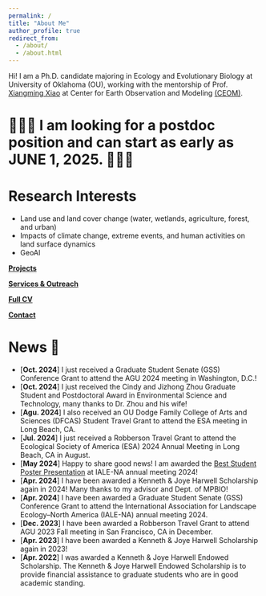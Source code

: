 ```yaml
---
permalink: /
title: "About Me"
author_profile: true
redirect_from: 
  - /about/
  - /about.html
---
```


Hi! I am a Ph.D. candidate majoring in Ecology and Evolutionary Biology at University of Oklahoma (OU), working with the mentorship of Prof. [Xiangming Xiao](https://scholar.google.com/citations?user=71350TcAAAAJ&hl=en) at Center for Earth Observation and Modeling [(CEOM)](https://www.ceom.ou.edu/).

🌟🌟🌟 I am looking for a postdoc position and can start as early as JUNE 1, 2025. 🌟🌟🌟
=====

Research Interests
======
 - Land use and land cover change (water, wetlands, agriculture, forest, and urban)
 - Impacts of climate change, extreme events, and human activities on land surface dynamics
 - GeoAI

**[Projects](https://rszcc.github.io//projects/)**

**[Services & Outreach](https://rszcc.github.io//services/)**

**[Full CV](https://rszcc.github.io//cv/)**

**[Contact](https://rszcc.github.io//contact/)**

News 🌟
======
 - [**Oct. 2024**] I just received a Graduate Student Senate (GSS) Conference Grant to attend the AGU 2024 meeting in Washington, D.C.!
 - [**Oct. 2024**] I just received the Cindy and Jizhong Zhou Graduate Student and Postdoctoral Award in Environmental Science and Technology, many thanks to Dr. Zhou and his wife!
 - [**Agu. 2024**] I also received an OU Dodge Family College of Arts and Sciences (DFCAS) Student Travel Grant to attend the ESA meeting in Long Beach, CA.
 - [**Jul. 2024**] I just received a Robberson Travel Grant to attend the Ecological Society of America (ESA) 2024 Annual Meeting in Long Beach, CA in August.
 - [**May 2024**] Happy to share good news! I am awarded the [Best Student Poster Presentation](https://www.ialena.org/awards.html) at IALE-NA annual meeting 2024!
 - [**Apr. 2024**] I have been awarded a Kenneth & Joye Harwell Scholarship again in 2024! Many thanks to my advisor and Dept. of MPBIO!
 - [**Apr. 2024**] I have been awarded a Graduate Student Senate (GSS) Conference Grant to attend the International Association for Landscape Ecology–North America (IALE-NA) annual meeting 2024.
 - [**Dec. 2023**] I have been awarded a Robberson Travel Grant to attend AGU 2023 Fall meeting in San Francisco, CA in December.
 - [**Apr. 2023**] I have been awarded a Kenneth & Joye Harwell Scholarship again in 2023!
 - [**Apr. 2022**] I was awarded a Kenneth & Joye Harwell Endowed Scholarship. The Kenneth & Joye Harwell Endowed Scholarship is to provide financial assistance to graduate students who are in good academic standing.
